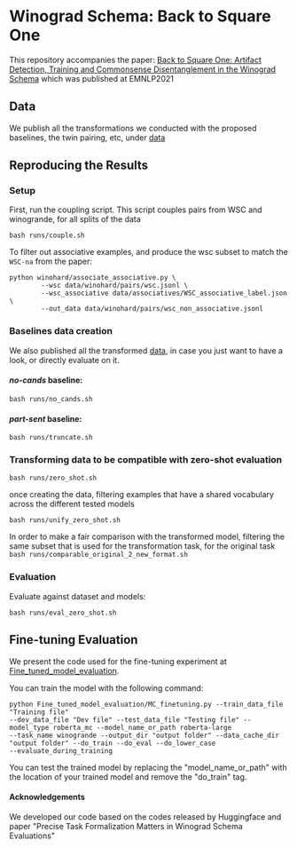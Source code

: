 # Winograd Schema: Back to Square One

This repository accompanies the paper: [Back to Square One: Artifact Detection, Training and Commonsense Disentanglement in the Winograd Schema](https://arxiv.org/abs/2104.08161)
which was published at EMNLP2021

## Data
We publish all the transformations we conducted with the proposed baselines, the twin pairing,
etc, under  [data](data/)

## Reproducing the Results

### Setup
First, run the coupling script. 
This script couples pairs from WSC and winogrande, for all splits of the data

`bash runs/couple.sh`


To filter out associative examples, and produce the wsc subset
to match the `WSC-na` from the paper:

```shell
python winohard/associate_associative.py \
        --wsc data/winohard/pairs/wsc.jsonl \
        --wsc_associative data/associatives/WSC_associative_label.json \
        --out_data data/winohard/pairs/wsc_non_associative.jsonl
```

### Baselines data creation

We also published all the transformed [data](data/), in case you just want to have a look,
or directly evaluate on it.

#### *no-cands* baseline:

`bash runs/no_cands.sh`

#### *part-sent* baseline:

`bash runs/truncate.sh`


### Transforming data to be compatible with zero-shot evaluation

`bash runs/zero_shot.sh`

once creating the data, filtering examples that have a shared vocabulary
across the different tested models

`bash runs/unify_zero_shot.sh`

In order to make a fair comparison with the transformed model,
filtering the same subset that is used for the
transformation task, for the original task
`bash runs/comparable_original_2_new_format.sh`

### Evaluation
Evaluate against dataset and models:

`bash runs/eval_zero_shot.sh`


## Fine-tuning Evaluation

We present the code used for the fine-tuning experiment at [Fine_tuned_model_evaluation](Fine_tuned_model_evaluation/). 

You can train the model with the following command:

```
python Fine_tuned_model_evaluation/MC_finetuning.py --train_data_file  "Training file"
--dev_data_file "Dev file" --test_data_file "Testing file" --model_type roberta_mc --model_name_or_path roberta-large
--task_name winogrande --output_dir "output folder" --data_cache_dir "output folder" --do_train --do_eval --do_lower_case
--evaluate_during_training
```

You can test the trained model by replacing the "model_name_or_path" with the location of your trained model and remove the "do_train" tag.



#### Acknowledgements
We developed our code based on the codes released by Huggingface and paper "Precise Task Formalization Matters in Winograd Schema Evaluations"


